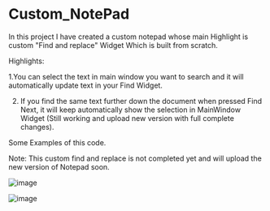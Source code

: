 # Custom_NotePad
In this project I have created a custom notepad whose main Highlight is custom "Find and replace" Widget Which is built from scratch.


Highlights:

 1.You can select the text in main window you want to search and it will automatically update text in your Find Widget.

2. If you find the same text further down the document when pressed Find Next, it will keep automatically show the selection in MainWindow Widget
(Still working and upload new version with full complete changes).

Some Examples of this code.

Note: This custom find and replace is not completed yet and will upload the new version of Notepad soon.

![image](https://user-images.githubusercontent.com/122442455/215347639-ed3a2e90-a1cc-4128-8c41-b187a85abcc8.png)

![image](https://user-images.githubusercontent.com/122442455/215347728-c95fd92c-a4ce-406b-8b33-71bf643d1d69.png)
